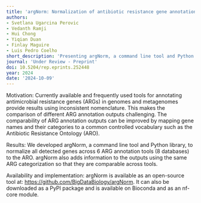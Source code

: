 ```yaml
---
title: 'argNorm: Normalization of antibiotic resistance gene annotations to the Antibiotic Resistance Ontology (ARO)'
authors:
- Svetlana Ugarcina Perovic
- Vedanth Ramji
- Hui Chong
- Yiqian Duan
- Finlay Maguire
- Luis Pedro Coelho
short_description: 'Presenting argNorm, a command line tool and Python library to normalize antibiotic resistance gene annotations to the Antibiotic Resistance Ontology (ARO)'
journal: 'Under Review - Preprint'
doi: 10.5204/rep.eprints.252448
year: 2024
date: '2024-10-09'
---
```

Motivation: Currently available and frequently used tools for annotating antimicrobial resistance genes (ARGs) in genomes and metagenomes provide results using inconsistent nomenclature. This makes the comparison of different ARG annotation outputs challenging. The comparability of ARG annotation outputs can be improved by mapping gene names and their categories to a common controlled vocabulary such as the Antibiotic Resistance Ontology (ARO).

Results: We developed argNorm, a command line tool and Python library, to normalize all detected genes across 6 ARG annotation tools (8 databases) to the ARO. argNorm also adds information to the outputs using the same ARG categorization so that they are comparable across tools.

Availability and implementation: argNorm is available as an open-source tool at: https://github.com/BigDataBiology/argNorm. It can also be downloaded as a PyPI package and is available on Bioconda and as an nf-core module.